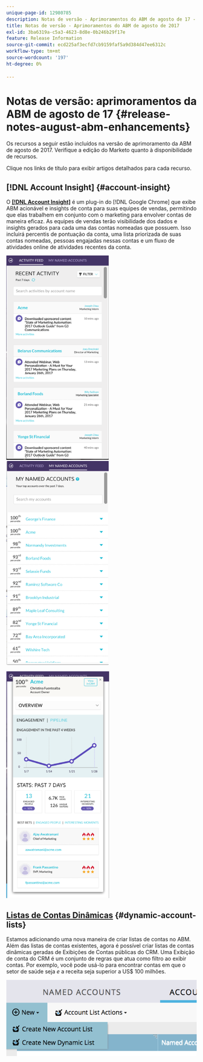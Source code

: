 ```yaml
---
unique-page-id: 12980785
description: Notas de versão - Aprimoramentos do ABM de agosto de 17 - Documentação do Marketo - Documentação do produto
title: Notas de versão - Aprimoramentos do ABM de agosto de 2017
exl-id: 3ba6319a-c5a3-4623-8d8e-0b246b29f17e
feature: Release Information
source-git-commit: ecd225af3ecfd7cb9159faf5a9d384d47ee6312c
workflow-type: tm+mt
source-wordcount: '197'
ht-degree: 0%

---
```


# Notas de versão: aprimoramentos da ABM de agosto de 17 {#release-notes-august-abm-enhancements}

Os recursos a seguir estão incluídos na versão de aprimoramento da ABM de agosto de 2017. Verifique a edição do Marketo quanto à disponibilidade de recursos.

Clique nos links de título para exibir artigos detalhados para cada recurso.

## [!DNL Account Insight] {#account-insight}

O **[[!DNL Account Insight]](/help/marketo/product-docs/target-account-management/setup-tam/account-insight-plug-in-overview.md)** é um plug-in do [!DNL Google Chrome] que exibe ABM acionável e insights de conta para suas equipes de vendas, permitindo que elas trabalhem em conjunto com o marketing para envolver contas de maneira eficaz. As equipes de vendas terão visibilidade dos dados e insights gerados para cada uma das contas nomeadas que possuem. Isso incluirá percentis de pontuação da conta, uma lista priorizada de suas contas nomeadas, pessoas engajadas nessas contas e um fluxo de atividades online de atividades recentes da conta.

![](assets/image001.png) ![](assets/image002.png)

![](assets/image003.png)

## [Listas de Contas Dinâmicas](/help/marketo/product-docs/target-account-management/target/account-lists.md) {#dynamic-account-lists}

Estamos adicionando uma nova maneira de criar listas de contas no ABM. Além das listas de contas existentes, agora é possível criar listas de contas dinâmicas geradas de Exibições de Contas públicas do CRM. Uma Exibição de conta do CRM é um conjunto de regras que atua como filtro ao exibir contas. Por exemplo, você pode usá-lo para encontrar contas em que o setor de saúde seja _e_ a receita seja superior a US$ 100 milhões.

![](assets/dynamic-account-list-menu-5b14-5d-copy.png)
